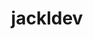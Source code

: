 ---
  id: 0
  title: "jackldev"
  link: "https://github.com/jackldev"
  image:
    src: "/icons/github.svg"
    alt: "github social icon"
    width: 28
    height: 28
---